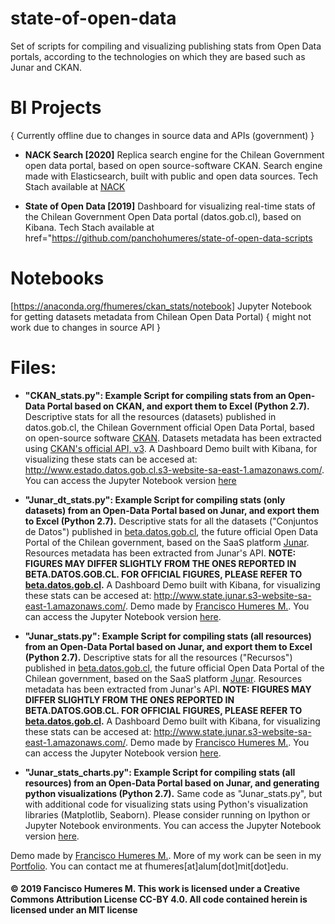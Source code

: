 # state-of-open-data
Set of scripts for compiling and visualizing publishing stats from Open Data portals, according to the technologies on which they are based such as Junar and CKAN.

# BI Projects
{ Currently offline due to changes in source data and APIs (government) }

* **NACK Search [2020]**
Replica search engine for the Chilean Government open data portal, based on open source-software CKAN. Search engine made with Elasticsearch, built with public and open data sources.
Tech Stach available at [NACK](https://github.com/panchohumeres/NAKC)

* **State of Open Data [2019]**
Dashboard for visualizing real-time stats of the Chilean Government Open Data portal (datos.gob.cl), based on Kibana.
Tech Stach available at href="https://github.com/panchohumeres/state-of-open-data-scripts

# Notebooks
[https://anaconda.org/fhumeres/ckan_stats/notebook]
Jupyter Notebook for getting datasets metadata from Chilean Open Data Portal) { might not work due to changes in source API }

# Files:
* **"CKAN_stats.py": Example Script for compiling stats from an Open-Data Portal based on CKAN, and export them to Excel (Python 2.7).**
Descriptive stats for all the resources (datasets) published in datos.gob.cl, the Chilean Government official Open Data Portal, based on open-source software [CKAN](https://en.wikipedia.org/wiki/CKAN). Datasets metadata has been extracted using [CKAN's official API, v3](https://docs.ckan.org/en/2.8/api/). 
A Dashboard Demo built with Kibana, for visualizing these stats can be accesed at: http://www.estado.datos.gob.cl.s3-website-sa-east-1.amazonaws.com/. You can access the Jupyter Notebook version [here](https://anaconda.org/fhumeres/ckan_stats/notebook)


* **"Junar_dt_stats.py": Example Script for compiling stats (only datasets) from an Open-Data Portal based on Junar, and export them to Excel (Python 2.7).**
Descriptive stats for all the datasets ("Conjuntos de Datos") published in [beta.datos.gob.cl](https://beta.datos.gob.cl), the future official Open Data Portal of the Chilean government, based on the SaaS platform [Junar](http://www.junar.com/). Resources metadata has been extracted from Junar's API. 
**NOTE: FIGURES MAY DIFFER SLIGHTLY FROM THE ONES REPORTED IN BETA.DATOS.GOB.CL. FOR OFFICIAL FIGURES, PLEASE REFER TO [beta.datos.gob.cl](https://beta.datos.gob.cl).** A Dashboard Demo built with Kibana, for visualizing these stats can be accesed at: http://www.state.junar.s3-website-sa-east-1.amazonaws.com/.
Demo made by [Francisco Humeres M.](https://www.linkedin.com/in/fhumeres/). You can access the Jupyter Notebook version [here](https://anaconda.org/fhumeres/junar_dt_stats/notebook).

* **"Junar_stats.py": Example Script for compiling stats (all resources) from an Open-Data Portal based on Junar, and export them to Excel (Python 2.7).**
Descriptive stats for all the resources ("Recursos") published in [beta.datos.gob.cl](https://beta.datos.gob.cl), the future official Open Data Portal of the Chilean government, based on the SaaS platform [Junar](http://www.junar.com/). Resources metadata has been extracted from Junar's API. 
**NOTE: FIGURES MAY DIFFER SLIGHTLY FROM THE ONES REPORTED IN BETA.DATOS.GOB.CL. FOR OFFICIAL FIGURES, PLEASE REFER TO [beta.datos.gob.cl](https://beta.datos.gob.cl).** A Dashboard Demo built with Kibana, for visualizing these stats can be accesed at: http://www.state.junar.s3-website-sa-east-1.amazonaws.com/.
Demo made by [Francisco Humeres M.](https://www.linkedin.com/in/fhumeres/). You can access the Jupyter Notebook version [here](https://anaconda.org/fhumeres/junar_stats/notebook).

* **"Junar_stats_charts.py": Example Script for compiling stats (all resources) from an Open-Data Portal based on Junar, and generating python visualizations (Python 2.7).**
Same code as "Junar_stats.py", but with additional code for visualizing stats using Python's visualization libraries (Matplotlib, Seaborn). Please consider running on Ipython or Jupyter Notebook environments.
You can access the Jupyter Notebook version [here](https://anaconda.org/fhumeres/junar_stats/notebook).



Demo made by [Francisco Humeres M.](https://www.linkedin.com/in/fhumeres/). More of my work can be seen in my [Portfolio](https://fjhumeres.myportfolio.com/). You can contact me at fhumeres[at]alum[dot]mit[dot]edu.

#### © 2019 Fancisco Humeres M. This work is licensed under a Creative Commons Attribution License CC-BY 4.0. All code contained herein is licensed under an MIT license
